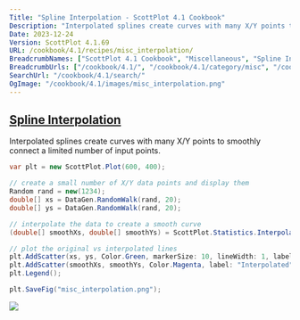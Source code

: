 ```yaml
---
Title: "Spline Interpolation - ScottPlot 4.1 Cookbook"
Description: "Interpolated splines create curves with many X/Y points to smoothly connect a limited number of input points."
Date: 2023-12-24
Version: ScottPlot 4.1.69
URL: /cookbook/4.1/recipes/misc_interpolation/
BreadcrumbNames: ["ScottPlot 4.1 Cookbook", "Miscellaneous", "Spline Interpolation"]
BreadcrumbUrls: ["/cookbook/4.1/", "/cookbook/4.1/category/misc", "/cookbook/4.1/recipes/misc_interpolation/"]
SearchUrl: "/cookbook/4.1/search/"
OgImage: "/cookbook/4.1/images/misc_interpolation.png"
---
```


<h2><a id='spline-interpolation' href='/cookbook/4.1/recipes/misc_interpolation/'>Spline Interpolation</a></h2>

Interpolated splines create curves with many X/Y points to smoothly connect a limited number of input points.

```cs
var plt = new ScottPlot.Plot(600, 400);

// create a small number of X/Y data points and display them
Random rand = new(1234);
double[] xs = DataGen.RandomWalk(rand, 20);
double[] ys = DataGen.RandomWalk(rand, 20);

// interpolate the data to create a smooth curve
(double[] smoothXs, double[] smoothYs) = ScottPlot.Statistics.Interpolation.Cubic.InterpolateXY(xs, ys, 200);

// plot the original vs interpolated lines
plt.AddScatter(xs, ys, Color.Green, markerSize: 10, lineWidth: 1, label: "Original");
plt.AddScatter(smoothXs, smoothYs, Color.Magenta, label: "Interpolated");
plt.Legend();

plt.SaveFig("misc_interpolation.png");
```

<img src='../../images/misc_interpolation.png' class='d-block mx-auto my-5' />


